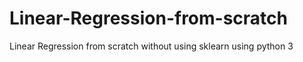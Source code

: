 # Linear-Regression-from-scratch
Linear Regression from scratch without using sklearn using python 3
